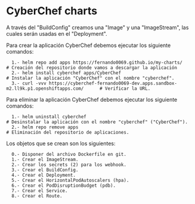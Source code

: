 # CyberChef charts

A través del "BuildConfig" creamos una "Image" y una "ImageStream", las cuales serán usadas en el "Deployment".

Para crear la aplicación CyberChef debemos ejecutar los siguiente comandos:
```
  1.- helm repo add apps https://fernando0069.github.io/my-charts/         # Creación del repositorio donde vamos a descargar la aplicación
  2.- helm install cyberchef apps/CyberChef                                # Instalar la aplicación "CyberChef" con el nombre "cyberchef".
  3.- curl -vvv https://cyberchef-fernando0069-dev.apps.sandbox-m2.ll9k.p1.openshiftapps.com/      # Verificar la URL.
```

Para eliminar la aplicación CyberChef debemos ejecutar los siguiente comandos:
```
  1.- helm uninstall cyberchef                                         # Desinstalar la aplicación con el nombre "cyberchef" ("CyberChef").
  2.- helm repo remove apps                                            # Eliminación del repositorio de aplicaciones.
```

Los objetos que se crean son los siguientes:
```
  0.- Disponer del archivo Dockerfile en git.
  1.- Crear el ImageStream.
  2.- Crear los secrets (2) para los webhook.
  3.- Crear el BuildConfig.
  4.- Crear el Deployment.
  5.- Crear el HorizontalPodAutoscalers (hpa).
  6.- Crear el PodDisruptionBudget (pdb).
  7.- Crear el Service.
  8.- Crear el Route.
```

